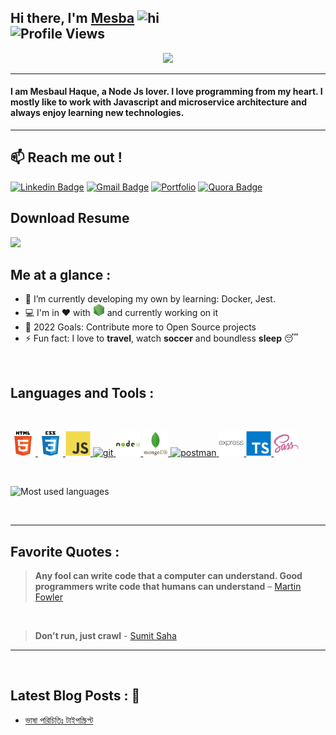 ## Hi there, I'm [Mesba](https://about.me/mohammad_mesbaul_haque/getstarted "about.me/Mesba") <img src="https://user-images.githubusercontent.com/1303154/88677602-1635ba80-d120-11ea-84d8-d263ba5fc3c0.gif" width="28px" alt="hi"> <br/> ![Profile Views](https://komarev.com/ghpvc/?username=mohammad-mesbaul-haque&color=brightgreen&style=plastic)
<p align="center">
  <img src="https://readme-typing-svg.herokuapp.com?center=true&width=380&lines=Full+Stack+Node.js+Developer;">
</p>

---
#### I am Mesbaul Haque, a **Node Js**  lover. I love programming from my heart. I mostly like to work with Javascript and microservice architecture and always enjoy learning new technologies.

---



## 📫 Reach me out !

[![Linkedin Badge](https://img.shields.io/badge/LinkedIn-0077B5?style=for-the-badge&logo=linkedin&logoColor=white)](https://www.linkedin.com/in/mmesba/ "linkedin/mesbaul")  [![Gmail Badge](https://img.shields.io/badge/Gmail-D14836?style=for-the-badge&logo=gmail&logoColor=white)](mailto:mesbaul333@gmail.com "Direct Mail") [![Portfolio](https://img.shields.io/badge/portfolio-0077B5?style=for-the-badge&logo=portfolio)](https://mesba.live/ "mesba's portfolio")
 [![Quora Badge](https://img.shields.io/badge/Quora-%23B92B27.svg?&style=for-the-badge&logo=Quora&logoColor=white)](https://www.quora.com/profile/MOHAMMAD-MESBAUL-HAQUE "quora/mesbaul") 

 <!-- [![Stack Overflow Badge](https://img.shields.io/badge/Stack_Overflow-FE7A16?style=for-the-badge&logo=stack-overflow&logoColor=white)](https://stackoverflow.com/users/13907066/mohammad-mesbaul-haque "stackoverflow/mesbaul") -->


## Download Resume
<a href="https://mmesba.github.io/mmesba/Achievements%20&%20Certifications/Mesbaul's%20Resume%20.pdf" download>
  <img src="https://img.shields.io/badge/resume-0077B5?style=for-the-badge&logo=resume&color=orange">
</a>

<br/>

## Me at a glance :

- 🌱 I’m currently developing my own by learning: Docker, Jest.
- 💻 I'm in ❤️ with   <code><img height="19" width="19" src="https://raw.githubusercontent.com/github/explore/80688e429a7d4ef2fca1e82350fe8e3517d3494d/topics/nodejs/nodejs.png"></code> and currently working on it
- 🥅 2022 Goals: Contribute more to Open Source projects
- ⚡ Fun fact: I love to **travel**, watch **soccer** and boundless **sleep** 😴




<br>

## Languages and Tools :
<br>
<!-- 
[![React Badge](https://img.shields.io/badge/-React-61DBFB?style=for-the-badge&labelColor=black&logo=react&logoColor=61DBFB)](#) [![Javascript Badge](https://img.shields.io/badge/-Javascript-F0DB4F?style=for-the-badge&labelColor=black&logo=javascript&logoColor=F0DB4F)](#) [![Typescript Badge](https://img.shields.io/badge/-Typescript-007acc?style=for-the-badge&labelColor=black&logo=typescript&logoColor=007acc)](#) [![Nodejs Badge](https://img.shields.io/badge/-Nodejs-3C873A?style=for-the-badge&labelColor=black&logo=node.js&logoColor=3C873A)](#) [![GraphQL Badge](https://img.shields.io/badge/-GraphQl-e535ab?style=for-the-badge&labelColor=black&logo=node.js&logoColor=e535ab)](#)

<br />
<br />
### Languages and Tools: -->


 <a href="https://www.w3.org/html/" target="_blank"> <img src="https://raw.githubusercontent.com/devicons/devicon/master/icons/html5/html5-original-wordmark.svg" alt="html5" width="40" height="40"/> </a> <a href="https://www.w3schools.com/css/" target="_blank"> <img src="https://raw.githubusercontent.com/devicons/devicon/master/icons/css3/css3-original-wordmark.svg" alt="css3" width="40" height="40"/> </a><a href="https://developer.mozilla.org/en-US/docs/Web/JavaScript" target="_blank"> <img src="https://raw.githubusercontent.com/devicons/devicon/master/icons/javascript/javascript-original.svg" alt="javascript" width="40" height="40"/> </a> <a href="https://git-scm.com/" target="_blank"> <img src="https://www.vectorlogo.zone/logos/git-scm/git-scm-icon.svg" alt="git" width="40" height="40"/> </a><a href="https://nodejs.org" target="_blank"> <img src="https://raw.githubusercontent.com/devicons/devicon/master/icons/nodejs/nodejs-original-wordmark.svg" alt="nodejs" width="40" height="40"/> </a>  <a href="https://www.mongodb.com/" target="_blank"> <img src="https://raw.githubusercontent.com/devicons/devicon/master/icons/mongodb/mongodb-original-wordmark.svg" alt="mongodb" width="40" height="40"/> </a>  <a href="https://postman.com" target="_blank"> <img src="https://www.vectorlogo.zone/logos/getpostman/getpostman-icon.svg" alt="postman" width="40" height="40"/> </a>
 <a href="https://expressjs.com" target="_blank"> <img src="https://raw.githubusercontent.com/devicons/devicon/master/icons/express/express-original-wordmark.svg" alt="express" width="40" height="40"/> </a> 
     <a href="https://www.typescriptlang.org/" target="_blank"> <img src="https://raw.githubusercontent.com/devicons/devicon/master/icons/typescript/typescript-original.svg" alt="typescript" width="40" height="40"/> </a>   <a href="https://sass-lang.com" target="_blank"> <img src="https://raw.githubusercontent.com/devicons/devicon/master/icons/sass/sass-original.svg" alt="sass" width="40" height="40"/> </a> 

  



<br>

![Most used languages](https://github-readme-stats.vercel.app/api/top-langs/?username=mmesba&layout=compact)

<br>

---
 ## Favorite Quotes :
> **Any fool can write code that a computer can understand. Good programmers write code that humans can understand** – [Martin Fowler](https://martinfowler.com "Martin Fowler") <br/> 
<br/>

> **Don't run, just crawl**         - [Sumit Saha](https://web.facebook.com/sumit.analyzen "Sumit Saha on facebook")
---
<br>

## Latest Blog Posts : 📕


- [ভাষা পরিচিতিঃ টাইপস্ক্রিপ্ট](https://www.techdiary.dev/mohammad-mesbaul-haque/vasha-priciti-taipskript-H2YJ6S "techdiary/mesba/post")

